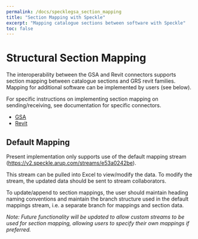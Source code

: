 ```yaml
---
permalink: /docs/specklegsa_section_mapping
title: "Section Mapping with Speckle"
excerpt: "Mapping catalogue sections between software with Speckle"
toc: false
---
```


# Structural Section Mapping

The interoperability between the GSA and Revit connectors supports section mapping between catalogue sections and GRS revit families. Mapping for additional software can be implemented by users (see below).

For specific instructions on implementing section mapping on sending/receiving, see documentation for specific connectors.

- [GSA](00_receiving.md)
- [Revit](02_revit.md)

## Default Mapping

Present implementation only supports use of the default mapping stream (https://v2.speckle.arup.com/streams/e53a0242be).

This stream can be pulled into Excel to view/modify the data. To modify the stream, the updated data should be sent to stream collaborators.<br>

To update/append to section mappings, the user should maintain heading naming conventions and maintain the branch structure used in the default mappings stream, i.e. a separate branch for mappings and section data.

*Note: Future functionality will be updated to allow custom streams to be used for section mapping, allowing users to specify their own mappings if preferred.*

